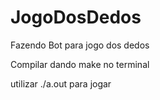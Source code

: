 # JogoDosDedos
Fazendo Bot para jogo dos dedos

Compilar dando make no terminal

utilizar ./a.out para jogar
